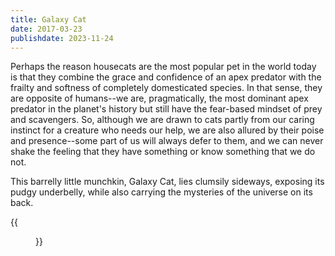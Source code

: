 ```yaml
---
title: Galaxy Cat
date: 2017-03-23
publishdate: 2023-11-24
---
```



Perhaps the reason housecats are the most popular pet in the world today is that they combine the grace and confidence of an apex predator with the frailty and softness of completely domesticated species. In that sense, they are opposite of humans--we are, pragmatically, the most dominant apex predator in the planet's history but still have the fear-based mindset of prey and scavengers. So, although we are drawn to cats partly from our caring instinct for a creature who needs our help, we are also allured by their poise and presence--some part of us will always defer to them, and we can never shake the feeling that they have something or know something that we do not.

This barrelly little munchkin, Galaxy Cat, lies clumsily sideways, exposing its pudgy underbelly, while also carrying the mysteries of the universe on its back.

{{<figure src="/croppedGalaxyCat.png" height="470px" width="470px" title="Galaxy Cat" caption="Drawing by Gillian Chan">}}

